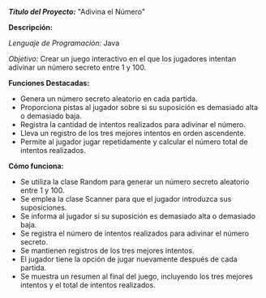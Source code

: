 ***Título del Proyecto:*** "Adivina el Número"

**Descripción:**

*Lenguaje de Programación:* Java

*Objetivo:* Crear un juego interactivo en el que los jugadores intentan adivinar un número secreto entre 1 y 100.

**Funciones Destacadas:**
- Genera un número secreto aleatorio en cada partida.
- Proporciona pistas al jugador sobre si su suposición es demasiado alta o demasiado baja.
- Registra la cantidad de intentos realizados para adivinar el número.
- Lleva un registro de los tres mejores intentos en orden ascendente.
- Permite al jugador jugar repetidamente y calcular el número total de intentos realizados.

**Cómo funciona:**

- Se utiliza la clase Random para generar un número secreto aleatorio entre 1 y 100.
- Se emplea la clase Scanner para que el jugador introduzca sus suposiciones.
- Se informa al jugador si su suposición es demasiado alta o demasiado baja.
- Se registra el número de intentos realizados para adivinar el número secreto.
- Se mantienen registros de los tres mejores intentos.
- El jugador tiene la opción de jugar nuevamente después de cada partida.
- Se muestra un resumen al final del juego, incluyendo los tres mejores intentos y el total de intentos realizados.



